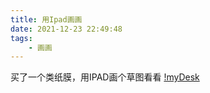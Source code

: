 ```yaml
---
title: 用Ipad画画
date: 2021-12-23 22:49:48
tags:
    - 画画
---
```


买了一个类纸膜，用IPAD画个草图看看
[!myDesk](/img/myDesk.png)
